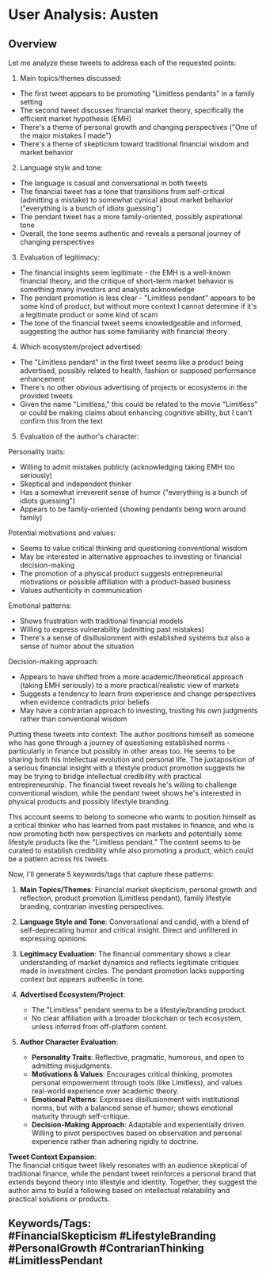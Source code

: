 # User Analysis: Austen

## Overview

<think>
Let me analyze these tweets to address each of the requested points:

1. Main topics/themes discussed:
- The first tweet appears to be promoting "Limitless pendants" in a family setting
- The second tweet discusses financial market theory, specifically the efficient market hypothesis (EMH)
- There's a theme of personal growth and changing perspectives ("One of the major mistakes I made")
- There's a theme of skepticism toward traditional financial wisdom and market behavior

2. Language style and tone:
- The language is casual and conversational in both tweets
- The financial tweet has a tone that transitions from self-critical (admitting a mistake) to somewhat cynical about market behavior ("everything is a bunch of idiots guessing")
- The pendant tweet has a more family-oriented, possibly aspirational tone
- Overall, the tone seems authentic and reveals a personal journey of changing perspectives

3. Evaluation of legitimacy:
- The financial insights seem legitimate - the EMH is a well-known financial theory, and the critique of short-term market behavior is something many investors and analysts acknowledge
- The pendant promotion is less clear - "Limitless pendant" appears to be some kind of product, but without more context I cannot determine if it's a legitimate product or some kind of scam
- The tone of the financial tweet seems knowledgeable and informed, suggesting the author has some familiarity with financial theory

4. Which ecosystem/project advertised:
- The "Limitless pendant" in the first tweet seems like a product being advertised, possibly related to health, fashion or supposed performance enhancement
- There's no other obvious advertising of projects or ecosystems in the provided tweets
- Given the name "Limitless," this could be related to the movie "Limitless" or could be making claims about enhancing cognitive ability, but I can't confirm this from the text

5. Evaluation of the author's character:

Personality traits:
- Willing to admit mistakes publicly (acknowledging taking EMH too seriously)
- Skeptical and independent thinker
- Has a somewhat irreverent sense of humor ("everything is a bunch of idiots guessing")
- Appears to be family-oriented (showing pendants being worn around family)

Potential motivations and values:
- Seems to value critical thinking and questioning conventional wisdom
- May be interested in alternative approaches to investing or financial decision-making
- The promotion of a physical product suggests entrepreneurial motivations or possible affiliation with a product-based business
- Values authenticity in communication

Emotional patterns:
- Shows frustration with traditional financial models
- Willing to express vulnerability (admitting past mistakes)
- There's a sense of disillusionment with established systems but also a sense of humor about the situation

Decision-making approach:
- Appears to have shifted from a more academic/theoretical approach (taking EMH seriously) to a more practical/realistic view of markets
- Suggests a tendency to learn from experience and change perspectives when evidence contradicts prior beliefs
- May have a contrarian approach to investing, trusting his own judgments rather than conventional wisdom

Putting these tweets into context:
The author positions himself as someone who has gone through a journey of questioning established norms - particularly in finance but possibly in other areas too. He seems to be sharing both his intellectual evolution and personal life. The juxtaposition of a serious financial insight with a lifestyle product promotion suggests he may be trying to bridge intellectual credibility with practical entrepreneurship. The financial tweet reveals he's willing to challenge conventional wisdom, while the pendant tweet shows he's interested in physical products and possibly lifestyle branding.

This account seems to belong to someone who wants to position himself as a critical thinker who has learned from past mistakes in finance, and who is now promoting both new perspectives on markets and potentially some lifestyle products like the "Limitless pendant." The content seems to be curated to establish credibility while also promoting a product, which could be a pattern across his tweets.

Now, I'll generate 5 keywords/tags that capture these patterns:
</think>

1. **Main Topics/Themes**: Financial market skepticism, personal growth and reflection, product promotion (Limitless pendant), family lifestyle branding, contrarian investing perspectives.

2. **Language Style and Tone**: Conversational and candid, with a blend of self-deprecating humor and critical insight. Direct and unfiltered in expressing opinions.

3. **Legitimacy Evaluation**: The financial commentary shows a clear understanding of market dynamics and reflects legitimate critiques made in investment circles. The pendant promotion lacks supporting context but appears authentic in tone.

4. **Advertised Ecosystem/Project**: 
   - The "Limitless" pendant seems to be a lifestyle/branding product.
   - No clear affiliation with a broader blockchain or tech ecosystem, unless inferred from off-platform content.

5. **Author Character Evaluation**:
   - **Personality Traits**: Reflective, pragmatic, humorous, and open to admitting misjudgments.
   - **Motivations & Values**: Encourages critical thinking, promotes personal empowerment through tools (like Limitless), and values real-world experience over academic theory.
   - **Emotional Patterns**: Expresses disillusionment with institutional norms, but with a balanced sense of humor; shows emotional maturity through self-critique.
   - **Decision-Making Approach**: Adaptable and experientially driven. Willing to pivot perspectives based on observation and personal experience rather than adhering rigidly to doctrine.

**Tweet Context Expansion**:  
The financial critique tweet likely resonates with an audience skeptical of traditional finance, while the pendant tweet reinforces a personal brand that extends beyond theory into lifestyle and identity. Together, they suggest the author aims to build a following based on intellectual relatability and practical solutions or products.

**Keywords/Tags**:  
#FinancialSkepticism #LifestyleBranding #PersonalGrowth #ContrarianThinking #LimitlessPendant
---
